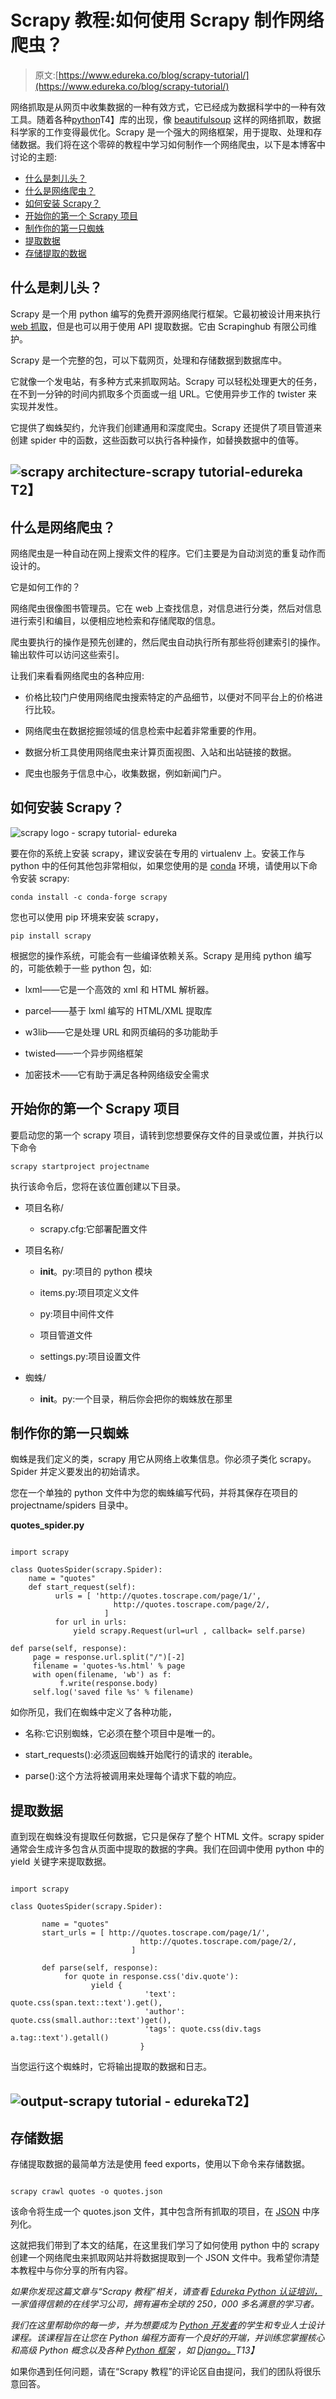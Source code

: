 # Scrapy 教程:如何使用 Scrapy 制作网络爬虫？

> 原文:[https://www.edureka.co/blog/scrapy-tutorial/](https://www.edureka.co/blog/scrapy-tutorial/)

网络抓取是从网页中收集数据的一种有效方式，它已经成为数据科学中的一种有效工具。随着各种[python](https://www.edureka.co/data-science-python-certification-course)T4】库的出现，像 [beautifulsoup](https://www.edureka.co/blog/web-scraping-with-python/) 这样的网络抓取，数据科学家的工作变得最优化。Scrapy 是一个强大的网络框架，用于提取、处理和存储数据。我们将在这个零碎的教程中学习如何制作一个网络爬虫，以下是本博客中讨论的主题:

*   [什么是刺儿头？](#scrapy)
*   [什么是网络爬虫？](#crawler)
*   [如何安装 Scrapy？](#install)
*   [开始你的第一个 Scrapy 项目](#project)
*   [制作你的第一只蜘蛛](#spider)
*   [提取数据](#extractingdata)
*   [存储提取的数据](#storingdata)

## **什么是刺儿头？**

Scrapy 是一个用 python 编写的免费开源网络爬行框架。它最初被设计用来执行 [web 抓取](https://www.edureka.co/blog/web-scraping-with-python/)，但是也可以用于使用 API 提取数据。它由 Scrapinghub 有限公司维护。

Scrapy 是一个完整的包，可以下载网页，处理和存储数据到数据库中。

它就像一个发电站，有多种方式来抓取网站。Scrapy 可以轻松处理更大的任务，在不到一分钟的时间内抓取多个页面或一组 URL。它使用异步工作的 twister 来实现并发性。

它提供了蜘蛛契约，允许我们创建通用和深度爬虫。Scrapy 还提供了项目管道来创建 spider 中的函数，这些函数可以执行各种操作，如替换数据中的值等。

## **![scrapy architecture-scrapy tutorial-edureka](../Images/25e22dba390c238b26981fc82a76c957.png)T2】**

## 什么是网络爬虫？

网络爬虫是一种自动在网上搜索文件的程序。它们主要是为自动浏览的重复动作而设计的。

它是如何工作的？

网络爬虫很像图书管理员。它在 web 上查找信息，对信息进行分类，然后对信息进行索引和编目，以便相应地检索和存储爬取的信息。

爬虫要执行的操作是预先创建的，然后爬虫自动执行所有那些将创建索引的操作。输出软件可以访问这些索引。

让我们来看看网络爬虫的各种应用:

*   价格比较门户使用网络爬虫搜索特定的产品细节，以便对不同平台上的价格进行比较。

*   网络爬虫在数据挖掘领域的信息检索中起着非常重要的作用。

*   数据分析工具使用网络爬虫来计算页面视图、入站和出站链接的数据。

*   爬虫也服务于信息中心，收集数据，例如新闻门户。

## **如何安装 Scrapy？**

![scrapy logo - scrapy tutorial- edureka](../Images/b2268095c870e5ceac23a7348b953bdb.png)

要在你的系统上安装 scrapy，建议安装在专用的 virtualenv 上。安装工作与 python 中的任何其他包非常相似，如果您使用的是 [conda](https://www.edureka.co/blog/python-anaconda-tutorial/) 环境，请使用以下命令安装 scrapy:

```
conda install -c conda-forge scrapy

```

您也可以使用 pip 环境来安装 scrapy，

```
pip install scrapy

```

根据您的操作系统，可能会有一些编译依赖关系。Scrapy 是用纯 python 编写的，可能依赖于一些 python 包，如:

*   lxml——它是一个高效的 xml 和 HTML 解析器。

*   parcel——基于 lxml 编写的 HTML/XML 提取库

*   w3lib——它是处理 URL 和网页编码的多功能助手

*   twisted——一个异步网络框架

*   加密技术——它有助于满足各种网络级安全需求

## **开始你的第一个 Scrapy 项目**

要启动您的第一个 scrapy 项目，请转到您想要保存文件的目录或位置，并执行以下命令

```
scrapy startproject projectname

```

执行该命令后，您将在该位置创建以下目录。

*   项目名称/

    *   scrapy.cfg:它部署配置文件

*   项目名称/

    *   __init__。py:项目的 python 模块

    *   items.py:项目项定义文件

    *   py:项目中间件文件

    *   项目管道文件

    *   settings.py:项目设置文件

*   蜘蛛/

    *   __init__。py:一个目录，稍后你会把你的蜘蛛放在那里

## **制作你的第一只蜘蛛**

蜘蛛是我们定义的类，scrapy 用它从网络上收集信息。你必须子类化 scrapy。Spider 并定义要发出的初始请求。

您在一个单独的 python 文件中为您的蜘蛛编写代码，并将其保存在项目的 projectname/spiders 目录中。

**quotes_spider.py**

```

import scrapy

class QuotesSpider(scrapy.Spider):
    name = "quotes"
    def start_request(self):
          urls = [ 'http://quotes.toscrape.com/page/1/',
                       http://quotes.toscrape.com/page/2/,
                     ]
          for url in urls:
              yield scrapy.Request(url=url , callback= self.parse)

def parse(self, response):
     page = response.url.split("/")[-2]
     filename = 'quotes-%s.html' % page
     with open(filename, 'wb') as f:
           f.write(response.body)
     self.log('saved file %s' % filename)

```

如你所见，我们在蜘蛛中定义了各种功能，

*   名称:它识别蜘蛛，它必须在整个项目中是唯一的。

*   start_requests():必须返回蜘蛛开始爬行的请求的 iterable。

*   parse():这个方法将被调用来处理每个请求下载的响应。

## **提取数据**

直到现在蜘蛛没有提取任何数据，它只是保存了整个 HTML 文件。scrapy spider 通常会生成许多包含从页面中提取的数据的字典。我们在回调中使用 python 中的 yield 关键字来提取数据。

```

import scrapy

class QuotesSpider(scrapy.Spider):

       name = "quotes"
       start_urls = [ http://quotes.toscrape.com/page/1/',
                             http://quotes.toscrape.com/page/2/,
                           ]

       def parse(self, response):
            for quote in response.css('div.quote'):
                  yield {
                              'text': quote.css(span.text::text').get(),
                              'author': quote.css(small.author::text')get(),
                              'tags': quote.css(div.tags a.tag::text').getall()
                             }

```

当您运行这个蜘蛛时，它将输出提取的数据和日志。

## **![output-scrapy tutorial - edureka](../Images/800d52d7efa6a7af5ebb160bb26c2d5a.png)T2】**

## **存储数据**

存储提取数据的最简单方法是使用 feed exports，使用以下命令来存储数据。

```

scrapy crawl quotes -o quotes.json

```

该命令将生成一个 quotes.json 文件，其中包含所有抓取的项目，在 [JSON](https://www.edureka.co/blog/python-json/) 中序列化。

这就把我们带到了本文的结尾，在这里我们学习了如何使用 python 中的 scrapy 创建一个网络爬虫来抓取网站并将数据提取到一个 JSON 文件中。我希望你清楚本教程中与你分享的所有内容。

*如果你发现这篇文章与“Scrapy 教程”相关，请查看  [Edureka Python 认证培训，](https://www.edureka.co/data-science-python-certification-course)一家值得信赖的在线学习公司，拥有遍布全球的 250，000 多名满意的学习者。*

*我们在这里帮助你的每一步，并为想要成为 [Python 开发者](https://www.edureka.co/blog/how-to-become-a-python-developer/)的学生和专业人士设计课程。该课程旨在让您在 Python 编程方面有一个良好的开端，并训练您掌握核心和高级 Python 概念以及各种  [Python 框架](https://www.edureka.co/blog/python-frameworks/) ，如  [Django。](https://www.edureka.co/blog/django-tutorial/)T13】*

如果你遇到任何问题，请在“Scrapy 教程”的评论区自由提问，我们的团队将很乐意回答。